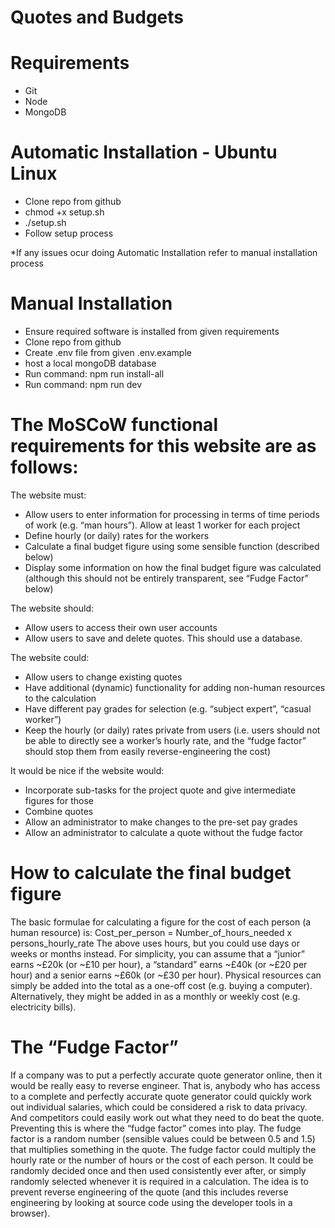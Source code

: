 # Quotes and Budgets

# Requirements

- Git
- Node
- MongoDB

# Automatic Installation - Ubuntu Linux

- Clone repo from github
- chmod +x setup.sh
- ./setup.sh
- Follow setup process

\*If any issues ocur doing Automatic Installation refer to manual installation process

# Manual Installation

- Ensure required software is installed from given requirements
- Clone repo from github
- Create .env file from given .env.example
- host a local mongoDB database
- Run command: npm run install-all
- Run command: npm run dev

# The MoSCoW functional requirements for this website are as follows:

The website must:

- Allow users to enter information for processing in terms of time periods of work (e.g. “man hours”). Allow at least 1 worker for each project
- Define hourly (or daily) rates for the workers
- Calculate a final budget figure using some sensible function (described below)
- Display some information on how the final budget figure was calculated (although this should not be entirely transparent, see “Fudge Factor” below)

The website should:

- Allow users to access their own user accounts
- Allow users to save and delete quotes. This should use a database.

The website could:

- Allow users to change existing quotes
- Have additional (dynamic) functionality for adding non-human resources to the calculation
- Have different pay grades for selection (e.g. “subject expert”, “casual worker”)
- Keep the hourly (or daily) rates private from users (i.e. users should not be able to directly see a worker’s hourly rate, and the “fudge factor” should stop them from easily reverse-engineering the cost)

It would be nice if the website would:

- Incorporate sub-tasks for the project quote and give intermediate figures for those
- Combine quotes
- Allow an administrator to make changes to the pre-set pay grades
- Allow an administrator to calculate a quote without the fudge factor

# How to calculate the final budget figure

The basic formulae for calculating a figure for the cost of each person (a human resource) is:
Cost_per_person = Number_of_hours_needed x persons_hourly_rate
The above uses hours, but you could use days or weeks or months instead. For simplicity, you can assume that a “junior” earns ~£20k (or ~£10 per hour), a “standard” earns ~£40k (or ~£20 per hour) and a senior earns ~£60k (or ~£30 per hour).
Physical resources can simply be added into the total as a one-off cost (e.g. buying a computer). Alternatively, they might be added in as a monthly or weekly cost (e.g. electricity bills).

# The “Fudge Factor”

If a company was to put a perfectly accurate quote generator online, then it would be really easy to reverse engineer. That is, anybody who has access to a complete and perfectly accurate quote generator could quickly work out individual salaries, which could be considered a risk to data privacy. And competitors could easily work out what they need to do beat the quote. Preventing this is where the “fudge factor” comes into play. The fudge factor is a random number (sensible values could be between 0.5 and 1.5) that multiplies something in the quote. The fudge factor could multiply the hourly rate or the number of hours or the cost of each person. It could be randomly decided once and then used consistently ever after, or simply randomly selected whenever it is required in a calculation. The idea is to prevent reverse engineering of the quote (and this includes reverse engineering by looking at source code using the developer tools in a browser).
